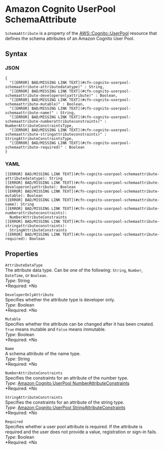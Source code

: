 # Amazon Cognito UserPool SchemaAttribute<a name="aws-properties-cognito-userpool-schemaattribute"></a>

`SchemaAttribute` is a property of the [AWS::Cognito::UserPool](aws-resource-cognito-userpool.md) resource that defines the schema attributes of an Amazon Cognito User Pool\.

## Syntax<a name="aws-properties-cognito-userpool-schemaattribute-syntax"></a>

### JSON<a name="aws-properties-cognito-userpool-schemaattribute-syntax.json"></a>

```
{
  "[[ERROR] BAD/MISSING LINK TEXT](#cfn-cognito-userpool-schemaattribute-attributedatatype)" : String,
  "[[ERROR] BAD/MISSING LINK TEXT](#cfn-cognito-userpool-schemaattribute-developeronlyattribute)" : Boolean,
  "[[ERROR] BAD/MISSING LINK TEXT](#cfn-cognito-userpool-schemaattribute-mutable)" : Boolean,
  "[[ERROR] BAD/MISSING LINK TEXT](#cfn-cognito-userpool-schemaattribute-name)" : String,
  "[[ERROR] BAD/MISSING LINK TEXT](#cfn-cognito-userpool-schemaattribute-numberattributeconstraints)" : NumberAttributeConstraintsType,
  "[[ERROR] BAD/MISSING LINK TEXT](#cfn-cognito-userpool-schemaattribute-stringattributeconstraints)" : StringAttributeConstraintsType,
  "[[ERROR] BAD/MISSING LINK TEXT](#cfn-cognito-userpool-schemaattribute-required)" : Boolean
}
```

### YAML<a name="aws-properties-cognito-userpool-schemaattribute-syntax.yaml"></a>

```
[[ERROR] BAD/MISSING LINK TEXT](#cfn-cognito-userpool-schemaattribute-attributedatatype): String
[[ERROR] BAD/MISSING LINK TEXT](#cfn-cognito-userpool-schemaattribute-developeronlyattribute): Boolean
[[ERROR] BAD/MISSING LINK TEXT](#cfn-cognito-userpool-schemaattribute-mutable): Boolean
[[ERROR] BAD/MISSING LINK TEXT](#cfn-cognito-userpool-schemaattribute-name): String
[[ERROR] BAD/MISSING LINK TEXT](#cfn-cognito-userpool-schemaattribute-numberattributeconstraints):
  NumberAttributeConstraints
[[ERROR] BAD/MISSING LINK TEXT](#cfn-cognito-userpool-schemaattribute-stringattributeconstraints):
  StringAttributeConstraints
[[ERROR] BAD/MISSING LINK TEXT](#cfn-cognito-userpool-schemaattribute-required): Boolean
```

## Properties<a name="aws-properties-cognito-userpool-schemaattribute-properties"></a>

`AttributeDataType`  
The attribute data type\. Can be one of the following: `String`, `Number`, `DateTime`, or `Boolean`\.  
*Type*: String  
*Required: *No

`DeveloperOnlyAttribute`  
Specifies whether the attribute type is developer only\.  
*Type*: Boolean  
*Required: *No

`Mutable`  
Specifies whether the attribute can be changed after it has been created\. `True` means mutable and `False` means immutable\.  
*Type*: Boolean  
*Required: *No

`Name`  
A schema attribute of the name type\.  
*Type*: String  
*Required: *No

`NumberAttributeConstraints`  
Specifies the constraints for an attribute of the number type\.  
*Type*: [Amazon Cognito UserPool NumberAttributeConstraints](aws-properties-cognito-userpool-numberattributeconstraints.md)  
*Required: *No

`StringAttributeConstraints`  
Specifies the constraints for an attribute of the string type\.  
*Type*: [Amazon Cognito UserPool StringAttributeConstraints](aws-properties-cognito-userpool-stringattributeconstraints.md)  
*Required: *No

`Required`  
Specifies whether a user pool attribute is required\. If the attribute is required and the user does not provide a value, registration or sign\-in fails\.  
*Type*: Boolean  
*Required: *No